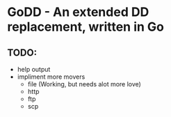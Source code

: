# GoDD - An extended DD replacement, written in Go

## TODO:
- help output
- impliment more movers
  - file (Working, but needs alot more love)
  - http
  - ftp
  - scp
